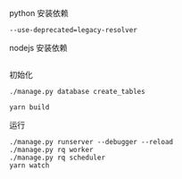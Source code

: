 python 安装依赖
```
--use-deprecated=legacy-resolver
```
nodejs 安装依赖
```

```

初始化
```
./manage.py database create_tables
```

```
yarn build
```

运行
```
./manage.py runserver --debugger --reload
./manage.py rq worker
./manage.py rq scheduler
yarn watch
```